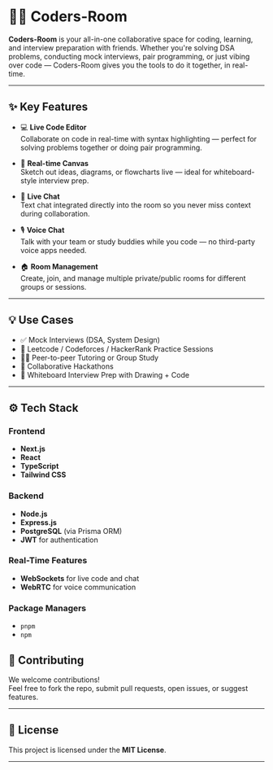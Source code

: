 
# 👨‍💻 Coders-Room

**Coders-Room** is your all-in-one collaborative space for coding, learning, and interview preparation with friends. Whether you're solving DSA problems, conducting mock interviews, pair programming, or just vibing over code — Coders-Room gives you the tools to do it together, in real-time.

---

## ✨ Key Features

- 💻 **Live Code Editor**  
  Collaborate on code in real-time with syntax highlighting — perfect for solving problems together or doing pair programming.

- 🎨 **Real-time Canvas**  
  Sketch out ideas, diagrams, or flowcharts live — ideal for whiteboard-style interview prep.

- 💬 **Live Chat**  
  Text chat integrated directly into the room so you never miss context during collaboration.

- 🎙 **Voice Chat**  
  Talk with your team or study buddies while you code — no third-party voice apps needed.

- 🏠 **Room Management**  
  Create, join, and manage multiple private/public rooms for different groups or sessions.

---

## 💡 Use Cases

- ✅ Mock Interviews (DSA, System Design)
- 🧠 Leetcode / Codeforces / HackerRank Practice Sessions
- 👨‍🏫 Peer-to-peer Tutoring or Group Study
- 👥 Collaborative Hackathons
- 🎯 Whiteboard Interview Prep with Drawing + Code

---

## ⚙️ Tech Stack

### Frontend
- **Next.js**
- **React**
- **TypeScript**
- **Tailwind CSS**

### Backend
- **Node.js**
- **Express.js**
- **PostgreSQL** (via Prisma ORM)
- **JWT** for authentication

### Real-Time Features
- **WebSockets** for live code and chat
- **WebRTC** for voice communication

### Package Managers
- `pnpm`
- `npm`
  
## 🙌 Contributing

We welcome contributions!  
Feel free to fork the repo, submit pull requests, open issues, or suggest features.

---

## 📄 License

This project is licensed under the **MIT License**.

---
